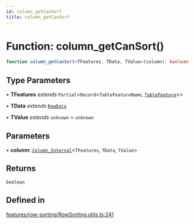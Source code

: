 ```yaml
---
id: column_getCanSort
title: column_getCanSort
---
```


# Function: column\_getCanSort()

```ts
function column_getCanSort<TFeatures, TData, TValue>(column): boolean
```

## Type Parameters

• **TFeatures** *extends* `Partial`\<`Record`\<`TableFeatureName`, [`TableFeature`](../interfaces/tablefeature.md)\>\>

• **TData** *extends* [`RowData`](../type-aliases/rowdata.md)

• **TValue** *extends* `unknown` = `unknown`

## Parameters

• **column**: [`Column_Internal`](../type-aliases/column_internal.md)\<`TFeatures`, `TData`, `TValue`\>

## Returns

`boolean`

## Defined in

[features/row-sorting/RowSorting.utils.ts:241](https://github.com/TanStack/table/blob/main/packages/table-core/src/features/row-sorting/RowSorting.utils.ts#L241)
